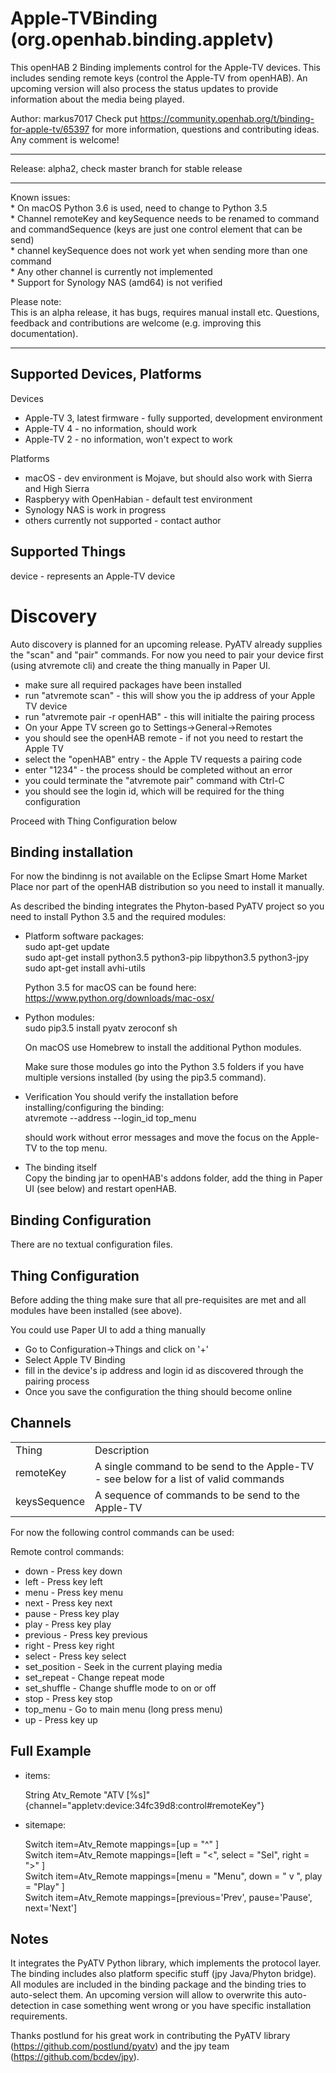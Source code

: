 # Apple-TVBinding (org.openhab.binding.appletv)

This openHAB 2 Binding implements control for the Apple-TV devices. This includes sending remote keys (control the Apple-TV from openHAB). An upcoming version will also process the status updates to provide information about the media being played.

Author: markus7017
Check put https://community.openhab.org/t/binding-for-apple-tv/65397 for more information, questions and contributing ideas. Any comment is welcome!

<hr>Release: alpha2, check master branch for stable release<hr>
<p>
Known issues:<br>
* On macOS Python 3.6 is used, need to change to Python 3.5<br>
* Channel remoteKey and keySequence needs to be renamed to command and commandSequence (keys are just one control element that can be send)<br>
* channel keySequence does not work yet when sending more than one command<br>
* Any other channel is currently not implemented<br>
* Support for Synology NAS (amd64) is not verified <br>
<p>
Please note:<br>
This is an alpha release, it has bugs, requires manual install etc. Questions, feedback and contributions are welcome (e.g. improving this documentation).<p>
<hr>

## Supported Devices, Platforms

Devices
* Apple-TV 3, latest firmware - fully supported, development environment
* Apple-TV 4 - no information, should work
* Apple-TV 2 - no information, won't expect to work

Platforms
* macOS - dev environment is Mojave, but should also work with Sierra and High Sierra
* Raspberyy with OpenHabian - default test environment
* Synology NAS is work in progress
* others currently not supported - contact author

## Supported Things

device - represents an Apple-TV device

# Discovery

Auto discovery is planned for an upcoming release. PyATV already supplies the "scan" and "pair" commands. For now you need to pair your device first (using atvremote cli) and create the thing manually in Paper UI.
* make sure all required packages have been installed
* run "atvremote scan" - this will show you the ip address of your Apple TV device
* run "atvremote pair -r openHAB" -  this will initialte the pairing process
* On your Appe TV screen go to Settings->General->Remotes
* you should see the openHAB remote - if not you need to restart the Apple TV
* select the "openHAB" entry - the Apple TV requests a pairing code
* enter "1234" - the process should be completed without an error
* you could terminate the "atvremote pair" command with Ctrl-C
* you should see the login id, which will be required for the thing configuration 

Proceed with Thing Configuration below

## Binding installation

For now the bindinng is not available on the Eclipse Smart Home Market Place nor part of the openHAB distribution so you need to install it manually.<p>

As described the binding integrates the Phyton-based PyATV project so you need to install Python 3.5 and the required modules:<p>
* Platform software packages:<br>
sudo apt-get update<br>
sudo apt-get install python3.5 python3-pip libpython3.5 python3-jpy<br>
sudo apt-get install avhi-utils<p>
Python 3.5 for macOS can be found here: https://www.python.org/downloads/mac-osx/<p>

* Python modules:<br>
sudo pip3.5 install pyatv zeroconf sh<p>
On macOS use Homebrew to install the additional Python modules.<p>
Make sure those modules go into the Python 3.5 folders if you have multiple versions installed (by using the pip3.5 command).<p>

* Verification
You should verify the installation before installing/configuring the binding:<br>
atvremote --address <ip address>  --login_id <login id from pairing>  top_menu<p>
should work without error messages and move the focus on the Apple-TV to the top menu.<p>

* The binding itself<br>
Copy the binding jar to openHAB's addons folder, add the thing in Paper UI (see below) and restart openHAB.<p>

## Binding Configuration

There are no textual configuration files.

## Thing Configuration

Before adding the thing make sure that all pre-requisites are met and all modules have been installed (see above).

You could use Paper UI to add a thing manually
* Go to Configuration->Things and click on '+'
* Select Apple TV Binding
* fill in the device's ip address and login id as discovered through the pairing process
* Once you save the configuration the thing should become online

## Channels

<table>
<tr><td>Thing</td><td>Description</td></tr>
<tr><td>remoteKey</td><td>A single command to be send to the Apple-TV - see below for a list of valid commands</td></tr>
<tr><td>keysSequence</td><td>A sequence of commands to be send to the Apple-TV</td></tr>
</table>
<p>

For now the following control commands can be used:<p>
Remote control commands:
 - down - Press key down
 - left - Press key left
 - menu - Press key menu
 - next - Press key next
 - pause - Press key play
 - play - Press key play
 - previous - Press key previous
 - right - Press key right
 - select - Press key select
 - set_position - Seek in the current playing media
 - set_repeat - Change repeat mode
 - set_shuffle - Change shuffle mode to on or off
 - stop - Press key stop
 - top_menu - Go to main menu (long press menu)
 - up - Press key up


## Full Example

* items:<p>
String Atv_Remote "ATV [%s]" {channel="appletv:device:34fc39d8:control#remoteKey"}<p>

* sitemape:<p>
Switch item=Atv_Remote mappings=[up = "^" ]<br>
Switch item=Atv_Remote mappings=[left = "<", select = "Sel", right = ">" ]<br>
Switch item=Atv_Remote mappings=[menu = "Menu", down = "  v   ", play = "Play" ]<br>
Switch item=Atv_Remote mappings=[previous='Prev', pause='Pause', next='Next']<p>

## Notes

It integrates the PyATV Python library, which implements the protocol layer. The binding includes also platform specific stuff (jpy Java/Phyton bridge). All modules are included in the binding package and the binding tries to auto-select them. An upcoming version will allow to overwrite this auto-detection in case something went wrong or you have specific installation requirements.

Thanks postlund for his great work in contributing the PyATV library (https://github.com/postlund/pyatv) and the jpy team (https://github.com/bcdev/jpy).

